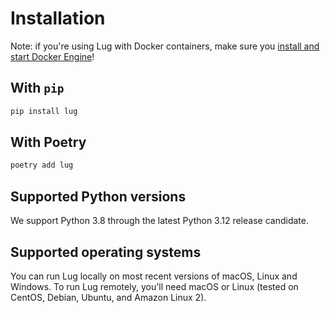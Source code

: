 # Installation

Note: if you're using Lug with Docker containers, make sure you 
[install and start Docker Engine](https://docs.docker.com/engine/install/)!

## With `pip`

```python
pip install lug
```

## With Poetry
```python
poetry add lug
```

## Supported Python versions

We support Python 3.8 through the latest Python 3.12 release candidate.

## Supported operating systems

You can run Lug locally on most recent versions of macOS, Linux and Windows. To run Lug remotely, 
you'll need macOS or Linux (tested on CentOS, Debian, Ubuntu, and Amazon Linux 2).


